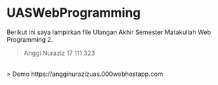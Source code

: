 # UASWebProgramming
Berikut ini saya lampirkan file Ulangan Akhir Semester Matakuliah Web Programming 2.
> Anggi Nuraziz
> 17 111 323
<br>
> Demo https://angginurazizuas.000webhostapp.com
